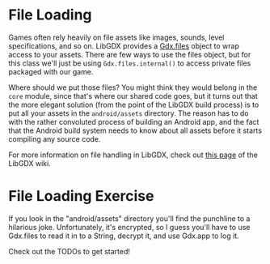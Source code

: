# File Loading

Games often rely heavily on file assets like images, sounds, level specifications, and so on. LibGDX provides a [Gdx.files](https://libgdx.badlogicgames.com/nightlies/docs/api/com/badlogic/gdx/Files.html) object to wrap access to your assets. There are few ways to use the files object, but for this class we'll just be using `Gdx.files.internal()` to access private files packaged with our game.

Where should we put those files? You might think they would belong in the `core` module, since that's where our shared code goes, but it turns out that the more elegant solution (from the point of the LibGDX build process) is to put all your assets in the `android/assets` directory. The reason has to do with the rather convoluted process of building an Android app, and the fact that the Android build system needs to know about all assets before it starts compiling any source code.

For more information on file handling in LibGDX, check out [this page](https://github.com/libgdx/libgdx/wiki/File-handling) of the LibGDX wiki. 

# File Loading Exercise

If you look in the "android/assets" directory you'll find the punchline to a hilarious joke. Unfortunately, it's encrypted, so I guess you'll have to use Gdx.files to read it in to a String, decrypt it, and use Gdx.app to log it.

Check out the TODOs to get started!
